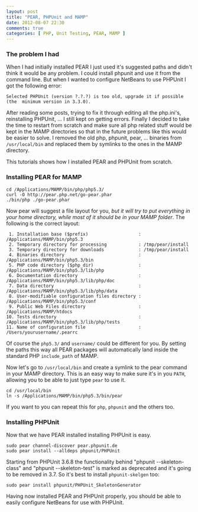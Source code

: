 ```yaml
---
layout: post
title: "PEAR, PHPUnit and MAMP"
date: 2012-08-07 22:30
comments: true
categories: [ PHP, Unit Testing, PEAR, MAMP ]
---
```


### The problem I had
When I had initially installed PEAR I just used it's suggested paths and didn't 
think it would be any problem. I could install phpunit and use it from the 
command line. But when I wanted to configure NetBeans to use PHPUnit I got the 
following error:  

`Selected PHPUnit (version ?.?.?) is too old, upgrade it if possible (the 
minimum version in 3.3.0).`

After reading some posts, trying to fix it through editing all the php.ini's, 
reinstalling PHPUnit, ... I still kept on getting errors. Finally I decided to 
take the time to restart from scratch and make sure all php related stuff would 
be kept in the MAMP directories so that in the future problems like this would 
be easier to solve. I removed the old php, phpunit, pear, ... binaries from 
`/usr/local/bin` and replaced them by symlinks to the ones in the MAMP directory.

This tutorials shows how I installed PEAR and PHPUnit from scratch.

### Installing PEAR for MAMP

```
cd /Applications/MAMP/bin/php/php5.3/
curl -O http://pear.php.net/go-pear.phar
./bin/php ./go-pear.phar 
```

Now pear will suggest a file layout for you, *but it will try to put everything 
in your home directory, while most of it should be in your MAMP folder*. 
The following is the correct layout: 

```
 1. Installation base ($prefix)                   : /Applications/MAMP/bin/php5.3
 2. Temporary directory for processing            : /tmp/pear/install
 3. Temporary directory for downloads             : /tmp/pear/install
 4. Binaries directory                            : /Applications/MAMP/bin/php5.3/bin
 5. PHP code directory ($php_dir)                 : /Applications/MAMP/bin/php5.3/lib/php
 6. Documentation directory                       : /Applications/MAMP/bin/php5.3/lib/php/doc
 7. Data directory                                : /Applications/MAMP/bin/php5.3/lib/php/data
 8. User-modifiable configuration files directory : /Applications/MAMP/bin/php5.3/conf
 9. Public Web Files directory                    : /Applications/MAMP/htdocs
10. Tests directory                               : /Applications/MAMP/bin/php5.3/lib/php/tests
11. Name of configuration file                    : /Users/yourusername/.pearrc
```

Of course the `php5.3/` and `username/` could be different for you.
By setting the paths this way all PEAR packages will automatically land inside 
the standard PHP `include_path` of MAMP.

Now let's go to `/usr/local/bin` and create a symlink to the pear command in 
your MAMP directory. This is an easy way to make sure it's in you `PATH`, 
allowing you to be able to just type `pear` to use it.

```
cd /usr/local/bin
ln -s /Applications/MAMP/bin/php5.3/bin/pear
```

If you want to you can repeat this for `php`, `phpunit` and the others too.

### Installing PHPUnit
Now that we have PEAR installed installing PHPUnit is easy.
```
sudo pear channel-discover pear.phpunit.de
sudo pear install --alldeps phpunit/PHPUnit
```

Starting from PHPUnit 3.6.8 the functionality behind "phpunit --skeleton-class" 
and "phpunit --skeleton-test" is marked as deprecated and it's going to be 
removed in 3.7. So it's best to install `phpunit-skelgen` too:

```
sudo pear install phpunit/PHPUnit_SkeletonGenerator
```

Having now installed PEAR and PHPUnit properly, you should be able to easily 
configure NetBeans for use with PHPUnit.
